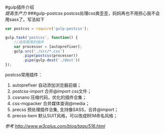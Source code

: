 #gulp插件介绍  
*提高生产力*
###gulp-postcss
postcss处理css爽歪歪，妈妈再也不用担心我不会用sass了。写法如下
```javascript
var postcss = require('gulp-postcss');

gulp.task('postcss', function() {
	//选择使用的插件
	var processor = [autoprefixer];
	gulp.src('./src/*.css')
		.pipe(postcss(processor))
		.pipe(gulp.dest('./dest'))
});
```
postcss常用插件：
1. autoprefixer 自动添加浏览器前缀；  
2. postcss-import 合并@import css文件；
3. cssnano 压缩代码，优化的插件合集；  
4. css-mqpacker 合并媒体查询@media； 
5. precss 预处理插件合集, 支持像SASS，合并@import；
6. precss-bem 默认SUIT风格，可以改成BEM命名风格；  

*参考 http://www.w3cplus.com/blog/tags/516.html*   
